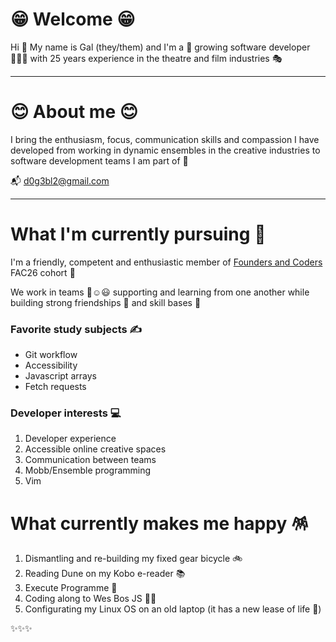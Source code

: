 # 😁 Welcome 😁

Hi :wave: My name is Gal (they/them) and I'm a 🌱 growing software developer 🧑🏻‍💻 
with 25 years experience in the theatre and film industries 🎭 

---

# 😊 About me 😊

I bring the enthusiasm, focus, communication skills and compassion I have developed 
from working in dynamic ensembles in the creative industries to software development teams I am part of 🤝

📬 d0g3bl2@gmail.com

---

# What I'm currently pursuing 🐾

I'm a friendly, competent and enthusiastic member of [Founders and Coders](https://www.foundersandcoders.com/) FAC26 cohort 🎏

We work in teams 🙂☺️😃 supporting and learning from one another while building strong friendships 💪 and skill bases 🤹

### Favorite study subjects ✍️ 
- Git workflow 
- Accessibility
- Javascript arrays
- Fetch requests 

### Developer interests 💻
1. Developer experience 
2. Accessible online creative spaces 
3. Communication between teams 
4. Mobb/Ensemble programming 
5. Vim

# What currently makes me happy 🪅
1. Dismantling and re-building my fixed gear bicycle 🚲
2. Reading Dune on my Kobo e-reader 📚
3. Execute Programme 🧩
4. Coding along to Wes Bos JS 🧑‍💻
5. Configurating my Linux OS on an old laptop (it has a new lease of life 🧟)

✨✨✨
